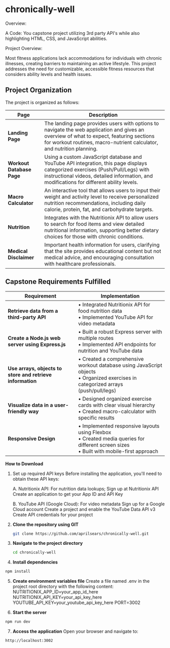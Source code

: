 # chronically-well
Overview:

A Code: You capstone project utilizing 3rd party API's while also highlighting HTML, CSS, and JavaScript abilities.

Project Overview:

Most fitness applications lack accommodations for individuals with chronic illnesses, creating barriers to maintaining an active lifestyle. This project addresses the need for customizable, accessible fitness resources that considers ability levels and health issues.


## Project Organization

The project is organized as follows:

| Page | Description |
|------|-------------|
| **Landing Page** | The landing page provides users with options to navigate the web application and gives an overview of what to expect, featuring sections for workout routines, macro-nutrient calculator, and nutrition planning. |
| **Workout Database Page** | Using a custom JavaScript database and YouTube API integration, this page displays categorized exercises (Push/Pull/Legs) with instructional videos, detailed information, and modifications for different ability levels. |
| **Macro Calculator** | An interactive tool that allows users to input their weight and activity level to receive personalized nutrition recommendations, including daily calorie, protein, fat, and carbohydrate targets. |
| **Nutrition** | Integrates with the Nutritionix API to allow users to search for food items and view detailed nutritional information, supporting better dietary choices for those with chronic conditions. |
| **Medical Disclaimer** | Important health information for users, clarifying that the site provides educational content but not medical advice, and encouraging consultation with healthcare professionals. |


## Capstone Requirements Fulfilled

| Requirement | Implementation |
|-------------|----------------|
| **Retrieve data from a third-party API** | • Integrated Nutritionix API for food nutrition data<br>• Implemented YouTube API for video metadata |
| **Create a Node.js web server using Express.js** | • Built a robust Express server with multiple routes<br>• Implemented API endpoints for nutrition and YouTube data |
| **Use arrays, objects to store and retrieve information** | • Created a comprehensive workout database using JavaScript objects<br>• Organized exercises in categorized arrays (push/pull/legs) |
| **Visualize data in a user-friendly way** | • Designed organized exercise cards with clear visual hierarchy<br>• Created macro-calculator with specific results |
| **Responsive Design** | • Implemented responsive layouts using Flexbox<br>• Created media queries for different screen sizes<br>• Built with mobile-first approach |

**How to Download**
1. Set up required API keys
Before installing the application, you'll need to obtain these API keys:

    A. Nutritionix API: For nutrition data lookups; Sign up at Nutritionix API
    Create an application to get your App ID and API Key

    B. YouTube API (Google Cloud): For video metadata
    Sign up for a Google Cloud account
    Create a project and enable the YouTube Data API v3
    Create API credentials for your project


2. **Clone the repository using GIT**
   ```bash
   git clone https://github.com/aprilsears/chronically-well.git
   ```

3. **Navigate to the project directory**
   ```bash
   cd chronically-well
   ```

4. **Install dependencies**
```bash
npm install
```
5. **Create environment variables file**
Create a file named .env in the project root directory with the following content:
NUTRITIONIX_APP_ID=your_app_id_here
NUTRITIONIX_API_KEY=your_api_key_here
YOUTUBE_API_KEY=your_youtube_api_key_here
PORT=3002

6. **Start the server**
```bash
npm run dev
```
7. **Access the application**
Open your browser and navigate to:
```bash
http://localhost:3002
```